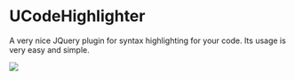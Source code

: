 UCodeHighlighter
================

A very nice JQuery plugin for syntax highlighting for your code.
Its usage is very easy and simple.


<img src="http://www.usmanbackup.somee.com/image/syntaxhighlighter/V1.0.0.0.png"/>
